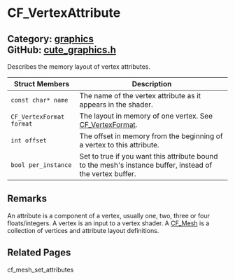 [//]: # (This file is automatically generated by Cute Framework's docs parser.)
[//]: # (Do not edit this file by hand!)
[//]: # (See: https://github.com/RandyGaul/cute_framework/blob/master/samples/docs_parser.cpp)
[](../header.md ':include')

# CF_VertexAttribute

Category: [graphics](/api_reference?id=graphics)  
GitHub: [cute_graphics.h](https://github.com/RandyGaul/cute_framework/blob/master/include/cute_graphics.h)  
---

Describes the memory layout of vertex attributes.

Struct Members | Description
--- | ---
`const char* name` | The name of the vertex attribute as it appears in the shader.
`CF_VertexFormat format` | The layout in memory of one vertex. See [CF_VertexFormat](/graphics/cf_vertexformat.md).
`int offset` | The offset in memory from the beginning of a vertex to this attribute.
`bool per_instance` | Set to true if you want this attribute bound to the mesh's instance buffer, instead of the vertex buffer.

## Remarks

An attribute is a component of a vertex, usually one, two, three or four floats/integers. A vertex is an input
to a vertex shader. A [CF_Mesh](/graphics/cf_mesh.md) is a collection of vertices and attribute layout definitions.

## Related Pages

cf_mesh_set_attributes  
